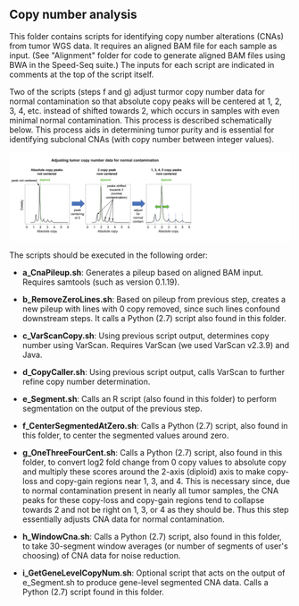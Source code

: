 ## Copy number analysis

This folder contains scripts for identifying copy number alterations (CNAs) from
tumor WGS data. It requires an aligned BAM file for each sample as input. (See "Alignment"
folder for code to generate aligned BAM files using BWA in the Speed-Seq suite.)
The inputs for each script are indicated in comments at the top of the script itself.

Two of the scripts (steps f and g) adjust turmor copy number data for normal contamination so 
that absolute copy peaks will be centered at 1, 2, 3, 4, etc. instead of shifted towards
2, which occurs in samples with even minimal normal contamination. This process is described
schematically below. This process aids in determining tumor purity and is essential for
identifying subclonal CNAs (with copy number between integer values).

![picture](img/CopyShift.png)

The scripts should be executed in the following order:

* **a_CnaPileup.sh**: Generates a pileup based on aligned BAM input. Requires samtools (such as
	version 0.1.19).

* **b_RemoveZeroLines.sh**: Based on pileup from previous step, creates a new pileup with lines
	with 0 copy removed, since such lines confound downstream steps. It calls a
	Python (2.7) script also found in this folder.

* **c_VarScanCopy.sh**: Using previous script output, determines copy number using VarScan. Requires
	VarScan (we used VarScan v2.3.9) and Java.

* **d_CopyCaller.sh**: Using previous script output, calls VarScan to further refine copy number
	determination.

* **e_Segment.sh**: Calls an R script (also found in this folder) to perform segmentation on the
	output of the previous step.

* **f_CenterSegmentedAtZero.sh**: Calls a Python (2.7) script, also found in this folder, to center
	the segmented values around zero. 

* **g_OneThreeFourCent.sh**: Calls a Python (2.7) script, also found in this folder, to convert log2
	fold change from 0 copy values to absolute copy and multiply these scores around the 2-axis
	(diploid) axis to make copy-loss and copy-gain regions near 1, 3, and 4. This is necessary
 	since, due to normal contamination present in nearly all tumor samples, the CNA peaks for
	these copy-loss and copy-gain regions tend to collapse towards 2 and not be right on 1, 
	3, or 4 as they should be. Thus this step essentially adjusts CNA data for normal contamination.

* **h_WindowCna.sh**: Calls a Python (2.7) script, also found in this folder, to take 30-segment
	window averages (or number of segments of user's choosing) of CNA data for noise reduction.

* **i_GetGeneLevelCopyNum.sh**: Optional script that acts on the output of e_Segment.sh to produce
	gene-level segmented CNA data. Calls a Python (2.7) script found in this folder.

